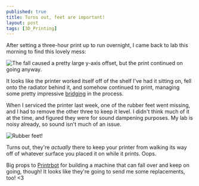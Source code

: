 ```yaml
---
published: true
title: Turns out, feet are important!
layout: post
tags: [3D_Printing]
---
```

After setting a three-hour print up to run overnight, I came back to lab this morning to find this lovely mess:

![The fall caused a pretty large y-axis offset, but the print continued on going anyway.](http://i.imgur.com/wUxADW8.jpg)

It looks like the printer worked itself off of the shelf I've had it sitting on, fell onto the radiator behind it, and somehow continued to print, managing some pretty impressive [bridging](https://www.youtube.com/watch?v=_b6hFFcLh_Q) in the process. 

When I serviced the printer last week, one of the rubber feet went missing, and I had to remove the other three to keep it level. I didn't think much of it at the time, and figured they were for sound dampening purposes. My lab is noisy already, so sound isn't much of an issue.

![Rubber feet!](http://i.imgur.com/juLmkDo.jpg)

Turns out, they're *actually* there to keep your printer from walking its way off of whatever surface you placed it on while it prints. Oops.

Big props to [Printrbot](https://twitter.com/printrbot) for building a machine that can fall over and keep on going, though! It looks like they're going to send me some replacements, too! <3